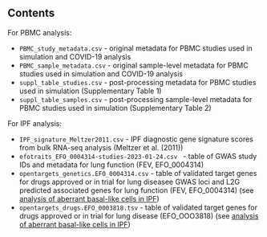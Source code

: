 Contents
--------

For PBMC analysis:

  - `PBMC_study_metadata.csv` - original metadata for PBMC studies used in simulation and COVID-19 analysis 
  - `PBMC_sample_metadata.csv` - original sample-level metadata for PBMC studies used in simulation and COVID-19 analysis
  - `suppl_table_studies.csv` - post-processing metadata for PBMC studies used in simulation (Supplementary Table 1)
   - `suppl_table_samples.csv` - post-processing sample-level metadata for PBMC studies used in simulation (Supplementary Table 2)
   
For IPF analysis:

  - `IPF_signature_Meltzer2011.csv` - IPF diagnostic gene signature scores from bulk RNA-seq analysis (Meltzer et al. (2011))
  - `efotraits_EFO_0004314-studies-2023-01-24.csv ` - table of GWAS study IDs and metadata for lung function (FEV, EFO_0004314)  
  -  `opentargets_genetics.EFO_0004314.csv` - table of validated target genes for drugs approved or in trial for lung diseasee GWAS loci and L2G predicted associated genes for lung function (FEV, EFO_0004314) (see [analysis of aberrant basal-like cells in IPF]())
  - `opentargets_drugs.EFO_0003818.tsv` - table of validated target genes for drugs approved or in trial for lung disease (EFO_OOO3818) (see [analysis of aberrant basal-like cells in IPF]())
  